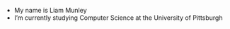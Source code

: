 - My name is Liam Munley
- I’m currently studying Computer Science at the University of Pittsburgh



<!---
Liam-Munley/Liam-Munley is a ✨ special ✨ repository because its `README.md` (this file) appears on your GitHub profile.
You can click the Preview link to take a look at your changes.
--->
